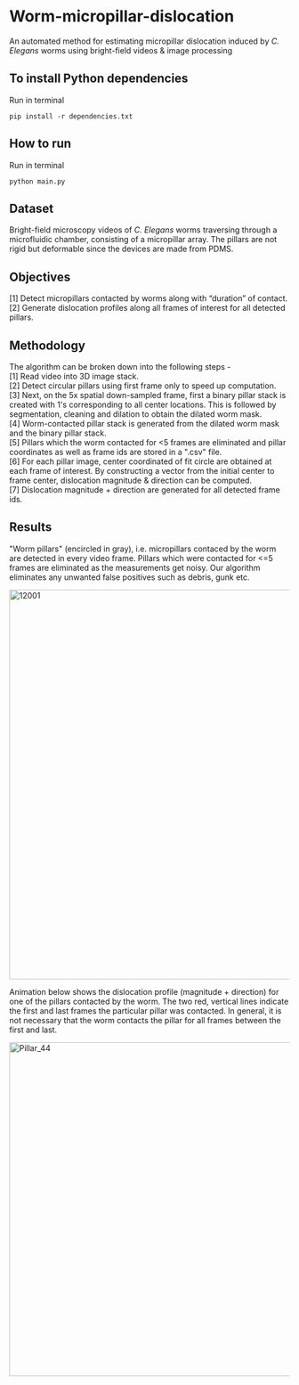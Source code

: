 # Worm-micropillar-dislocation
An automated method for estimating micropillar dislocation induced by _C. Elegans_ worms using bright-field videos &amp; image processing

## To install Python dependencies  
Run in terminal

    pip install -r dependencies.txt

## How to run  
Run in terminal

    python main.py

## **Dataset** 
Bright-field microscopy videos of _C. Elegans_ worms traversing through a microfluidic chamber, consisting of a micropillar array. The pillars are not rigid but deformable since the devices are made from PDMS.  

## **Objectives**
[1] Detect micropillars contacted by worms along with “duration” of contact.  
[2] Generate dislocation profiles along all frames of interest for all detected pillars.

## **Methodology**
The algorithm can be broken down into the following steps -   
[1] Read video into 3D image stack.  
[2] Detect circular pillars using first frame only to speed up computation.  
[3] Next, on the 5x spatial down-sampled frame, first a binary pillar stack is created with 1's corresponding to all center locations. This is followed by segmentation, cleaning and dilation to obtain the dilated worm mask.  
[4] Worm-contacted pillar stack is generated from the dilated worm mask and the binary pillar stack.  
[5] Pillars which the worm contacted for <5 frames are eliminated and pillar coordinates as well as frame ids are stored in a ".csv" file.  
[6] For each pillar image, center coordinated of fit circle are obtained at each frame of interest. By constructing a vector from the initial center to frame center, dislocation magnitude & direction can be computed.  
[7] Dislocation magnitude + direction are generated for all detected frame ids.

## **Results**  
"Worm pillars" (encircled in gray), i.e. micropillars contaced by the worm are detected in every video frame. Pillars which were contacted for <=5 frames are eliminated as the measurements get noisy. Our algorithm eliminates any unwanted false positives such as debris, gunk etc.  

<img width="700" alt="12001" src="https://github.com/Anivader/Micropillar-dislocation-estimation/assets/33497062/c2ed945c-253c-45a4-8025-792c85d66860">

Animation below shows the dislocation profile (magnitude + direction) for one of the pillars contacted by the worm. The two red, vertical lines indicate the first and last frames the particular pillar was contacted. In general, it is not necessary that the worm contacts the pillar for all frames between the first and last. 

<img width="600" alt="Pillar_44" src="https://github.com/Anivader/Micropillar-dislocation-estimation/assets/33497062/8bb9f1c6-d3ce-4e02-9c34-299f20a22141">


